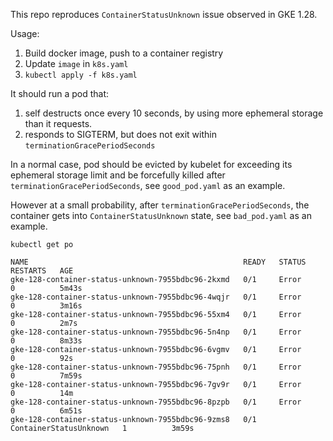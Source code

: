 
This repo reproduces `ContainerStatusUnknown` issue observed in GKE 1.28.

Usage:

1. Build docker image, push to a container registry
2. Update `image` in `k8s.yaml`
3. `kubectl apply -f k8s.yaml`

It should run a pod that:
1. self destructs once every 10 seconds, by using more ephemeral storage than it requests.
2. responds to SIGTERM, but does not exit within `terminationGracePeriodSeconds`

In a normal case, pod should be evicted by kubelet for exceeding its ephemeral storage limit and be forcefully killed after `terminationGracePeriodSeconds`, see `good_pod.yaml` as an example.

However at a small probability, after `terminationGracePeriodSeconds`, the container gets into `ContainerStatusUnknown` state, see `bad_pod.yaml` as an example.

```
kubectl get po

NAME                                                READY   STATUS                   RESTARTS   AGE
gke-128-container-status-unknown-7955bdbc96-2kxmd   0/1     Error                    0          5m43s
gke-128-container-status-unknown-7955bdbc96-4wqjr   0/1     Error                    0          3m16s
gke-128-container-status-unknown-7955bdbc96-55xm4   0/1     Error                    0          2m7s
gke-128-container-status-unknown-7955bdbc96-5n4np   0/1     Error                    0          8m33s
gke-128-container-status-unknown-7955bdbc96-6vgmv   0/1     Error                    0          92s
gke-128-container-status-unknown-7955bdbc96-75pnh   0/1     Error                    0          7m59s
gke-128-container-status-unknown-7955bdbc96-7gv9r   0/1     Error                    0          14m
gke-128-container-status-unknown-7955bdbc96-8pzpb   0/1     Error                    0          6m51s
gke-128-container-status-unknown-7955bdbc96-9zms8   0/1     ContainerStatusUnknown   1          3m59s
```
